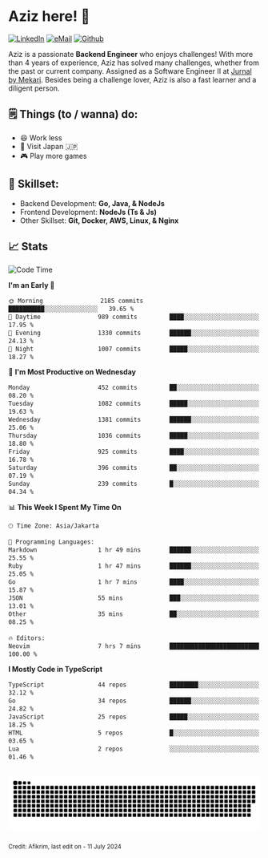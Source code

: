 # Aziz here! 👋

[![LinkedIn](https://img.shields.io/static/v1?message=afikrim&logo=linkedin&label=&color=0077B5&logoColor=white&labelColor=&style=for-the-badge)](https://www.linkedin.com/in/afikrim)
[![eMail](https://img.shields.io/static/v1?message=afikrim10@gmail.com&logo=gmail&label=&color=D14836&logoColor=white&labelColor=&style=for-the-badge)](mailto:afikrim10@gmail.com)
[![Github](https://komarev.com/ghpvc/?username=afikrim&label=Visitors&style=for-the-badge)](https://www.github.com/afikrim)

<!--Introduction-->
Aziz is a passionate **Backend Engineer** who enjoys challenges! With more than 4 years of experience, Aziz has solved many challenges, whether from the past or current company. Assigned as a Software Engineer II at [Jurnal by Mekari](https://jurnal.id). Besides being a challenge lover, Aziz is also a fast learner and a diligent person.

<!--Things TODO-->
## 🗒️ Things (to / wanna) do:

- 😆 Work less
- 🚀 Visit Japan 🇯🇵
- 🎮 Play more games

<!--Skillset-->
## 🏅 Skillset:

- Backend Development: **Go, Java, & NodeJs**
- Frontend Development: **NodeJs (Ts & Js)**
- Other Skillset: **Git, Docker, AWS, Linux, & Nginx**

## 📈 Stats  

<!--START_SECTION:waka-->
![Code Time](http://img.shields.io/badge/Code%20Time-2%2C019%20hrs%2032%20mins-blue)

**I'm an Early 🐤** 

```text
🌞 Morning                2185 commits        ██████████░░░░░░░░░░░░░░░   39.65 % 
🌆 Daytime                989 commits         ████░░░░░░░░░░░░░░░░░░░░░   17.95 % 
🌃 Evening                1330 commits        ██████░░░░░░░░░░░░░░░░░░░   24.13 % 
🌙 Night                  1007 commits        █████░░░░░░░░░░░░░░░░░░░░   18.27 % 
```
📅 **I'm Most Productive on Wednesday** 

```text
Monday                   452 commits         ██░░░░░░░░░░░░░░░░░░░░░░░   08.20 % 
Tuesday                  1082 commits        █████░░░░░░░░░░░░░░░░░░░░   19.63 % 
Wednesday                1381 commits        ██████░░░░░░░░░░░░░░░░░░░   25.06 % 
Thursday                 1036 commits        █████░░░░░░░░░░░░░░░░░░░░   18.80 % 
Friday                   925 commits         ████░░░░░░░░░░░░░░░░░░░░░   16.78 % 
Saturday                 396 commits         ██░░░░░░░░░░░░░░░░░░░░░░░   07.19 % 
Sunday                   239 commits         █░░░░░░░░░░░░░░░░░░░░░░░░   04.34 % 
```


📊 **This Week I Spent My Time On** 

```text
🕑︎ Time Zone: Asia/Jakarta

💬 Programming Languages: 
Markdown                 1 hr 49 mins        ██████░░░░░░░░░░░░░░░░░░░   25.55 % 
Ruby                     1 hr 47 mins        ██████░░░░░░░░░░░░░░░░░░░   25.05 % 
Go                       1 hr 7 mins         ████░░░░░░░░░░░░░░░░░░░░░   15.87 % 
JSON                     55 mins             ███░░░░░░░░░░░░░░░░░░░░░░   13.01 % 
Other                    35 mins             ██░░░░░░░░░░░░░░░░░░░░░░░   08.25 % 

🔥 Editors: 
Neovim                   7 hrs 7 mins        █████████████████████████   100.00 % 
```

**I Mostly Code in TypeScript** 

```text
TypeScript               44 repos            ████████░░░░░░░░░░░░░░░░░   32.12 % 
Go                       34 repos            ██████░░░░░░░░░░░░░░░░░░░   24.82 % 
JavaScript               25 repos            █████░░░░░░░░░░░░░░░░░░░░   18.25 % 
HTML                     5 repos             █░░░░░░░░░░░░░░░░░░░░░░░░   03.65 % 
Lua                      2 repos             ░░░░░░░░░░░░░░░░░░░░░░░░░   01.46 % 
```




<!--END_SECTION:waka-->


<br clear="both">

<div align="center">
  <img src="https://raw.githubusercontent.com/afikrim/afikrim/output/snake.svg" alt="Snake animation" />
</div>


<sub>Credit: Afikrim, last edit on - 11 July 2024</sub>
